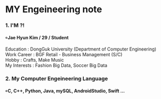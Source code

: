 # MY Engeineering note
#### 
### 1. I'M ?!
#### ৹ Jae Hyun Kim / 29 / Student
Education : DongGuk University (Department of Computer Engineering)  
   Work Career : BGF Retail - Business Management (S/C)   
   Hobby : Crafts, Make Music   
   My Interests : Fashion Big Data, Soccer Big Data   
####  
### 2. My Computer Engeineering Language 
#### ৹ C, C++, Python, Java, mySQL, AndroidStudio, Swift ...

####
